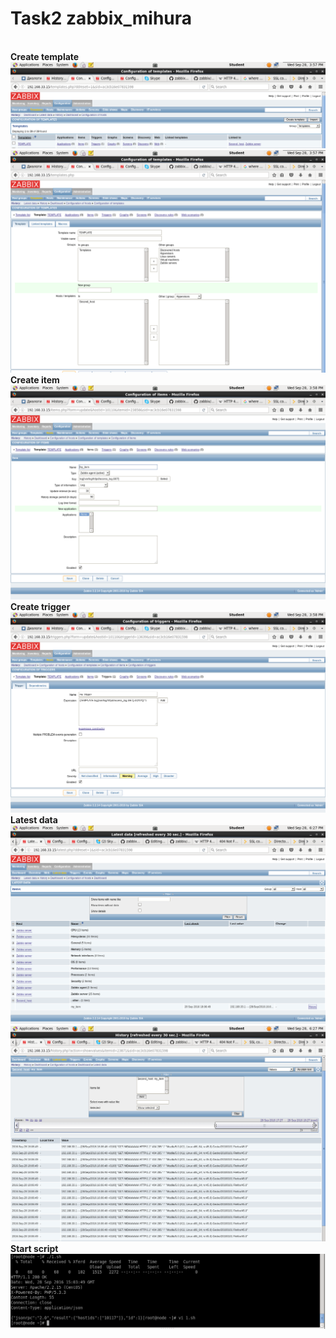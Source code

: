 # Task2 zabbix_mihura

<br><b>Create template</b></br>
![imgs](pic/zabbix_task2_1.png "imgs")
![imgs](pic/zabbix_task2_2.png "imgs")
<br><b>Create item</b></br>
![imgs](pic/zabbix_task2_3.png "imgs")
<br><b>Create trigger</b></br>
![imgs](pic/zabbix_task2_4.png "imgs")
<br><b>Latest data</b></br>
![imgs](pic/zabbix_task2_7.png "imgs")
![imgs](pic/zabbix_task2_6.png "imgs")
<br><b>Start script</b></br>
![imgs](pic/zabbix_task2_5.png "imgs")
